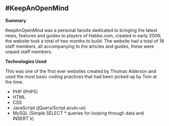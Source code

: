 #KeepAnOpenMind
----------
**Summary**

KeepAnOpenMind was a personal fansite dedicated to bringing the latest news, features and guides to players of Habbo.com, created in early 2008; the website took a total of two months to build. The website had a total of 18 staff members, all accompanying to the articles and guides, these were unpaid staff members.

**Technologies Used**

This was one of the first ever websites created by Thomas Alderson and used the most basic coding practices that had been picked up by Tom at the time. 

 - PHP (PHP5)
 - HTML
 - CSS
 - JavaScript (jQuery/Script.aculo.us)
 - MySQL (Simple SELECT * queries for looping through data and INSERT's)
